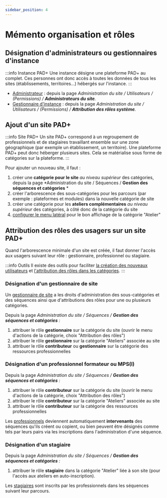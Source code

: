 ```yaml
---
sidebar_position: 4
---
```

# Mémento organisation et rôles

## Désignation d'administrateurs ou gestionnaires d'instance

:::info Instance PAD+
Une instance désigne une plateforme PAD+ au complet. Ces personnes ont donc accès à toutes les données de tous les sites (établissements, territoires...) hébergés sur l'instance.
:::

- [Administrateur](./roles#administrateur) : depuis la page *Administration du site / Utilisateurs / (Permissions) / **Administrateurs du site**.*
- [Gestionnaire d'instance](./roles#gestionnaire-instance) : depuis la page *Administration du site / Utilisateurs / (Permissions) / **Attribution des rôles système**.*

## Ajout d'un site PAD+

:::info Site PAD+
Un site PAD+ correspond à un regroupement de professionnels et de stagiaires travaillant ensemble sur une zone géographique (par exemple un établissement, un territoire).
Une plateforme PAD+ peut donc héberger plusieurs sites. Cela se matérialise sous forme de catégories sur la plateforme.
:::

Pour ajouter un nouveau site, il faut :

1. créer une **catégorie pour le site** *au niveau supérieur* des catégories, depuis la page  *Administration du site / Séquences / **Gestion des séquences et catégories** *
1. créer l'arborescence des sous-catégories pour les parcours (par exemple : plateformes et modules) dans la nouvelle catégorie de site
1. créer une catégorie pour les **ateliers complémentaires** *au niveau supérieur* des catégories, à côté donc de la catégorie du site
1. [configurer le menu latéral](/marqueblanche/presentation#sidebarmenu) pour le bon affichage de la catégorie "Atelier"

## Attribution des rôles des usagers sur un site PAD+

Quand l'arborescence minimale d'un site est créée, il faut donner l'accès aux usagers suivant leur rôle : gestionnaire, professionnel ou stagiaire.

:::info Outils
Il existe des outils pour faciliter [la création des nouveaux utilisateurs](./donnees#users-register) et [l'attribution des rôles dans les catégories](./donnees#users-categories).
:::

### Désignation d'un gestionnaire de site

Un [gestionnaire de site](./roles#gestionnaire-de-site) a les droits d'administration des sous-catégories et des séquences ainsi que d'attributions des rôles pour une ou plusieurs catégories.

Depuis la page  *Administration du site / Séquences / **Gestion des séquences et catégories** :*

1. attribuer le rôle **gestionnaire** sur la catégorie du site (ouvrir le menu d'actions de la catégorie, choix "Attribution des rôles")
1. attribuer le rôle **gestionnaire** sur la catégorie "Ateliers" associée au site
1. attribuer le rôle **contributeur** ou **gestionnaire** sur la catégorie des ressources professionnelles

### Désignation d'un professionnel formateur ou MPS(I)

Depuis la page  *Administration du site / Séquences / **Gestion des séquences et catégories** :*

1. attribuer le rôle **contributeur** sur la catégorie du site (ouvrir le menu d'actions de la catégorie, choix "Attribution des rôles")
1. attribuer le rôle **contributeur** sur la catégorie "Ateliers" associée au site
1. attribuer le rôle **contributeur** sur la catégorie des ressources professionnelles

Les [professionnels](./roles#professionnel) deviennent automatiquement **intervenants** des séquences qu'ils créent ou copient, ou bien peuvent être désignés comme tels par leurs pairs via les inscriptions dans l'administration d'une séquence.

### Désignation d'un stagiaire

Depuis la page  *Administration du site / Séquences / **Gestion des séquences et catégories** :*

1. attribuer le rôle **stagiaire** dans la catégorie "Atelier" liée à son site (pour l'accès aux ateliers en auto-inscription).

Les [stagiaires](./roles#stagiaire) sont inscrits par les professionnels dans les séquences suivant leur parcours.

